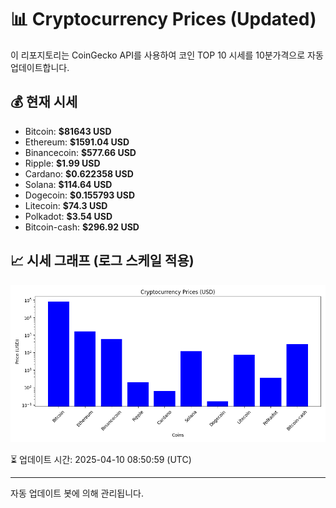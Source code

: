 
# 📊 Cryptocurrency Prices (Updated)

이 리포지토리는 CoinGecko API를 사용하여 코인 TOP 10 시세를 10분가격으로 자동 업데이트합니다.

## 💰 현재 시세
- Bitcoin: **$81643 USD**
- Ethereum: **$1591.04 USD**
- Binancecoin: **$577.66 USD**
- Ripple: **$1.99 USD**
- Cardano: **$0.622358 USD**
- Solana: **$114.64 USD**
- Dogecoin: **$0.155793 USD**
- Litecoin: **$74.3 USD**
- Polkadot: **$3.54 USD**
- Bitcoin-cash: **$296.92 USD**

## 📈 시세 그래프 (로그 스케일 적용)
![Crypto Prices](crypto_prices.png)

⏳ 업데이트 시간: 2025-04-10 08:50:59 (UTC)

---
자동 업데이트 봇에 의해 관리됩니다.
